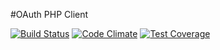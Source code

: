 #OAuth PHP Client

[![Build Status](https://travis-ci.org/keboola/oauth-v2-php-client.svg?branch=master)](https://travis-ci.org/keboola/oauth-v2-php-client)
[![Code Climate](https://codeclimate.com/github/keboola/oauth-v2-bundle/badges/gpa.svg)](https://codeclimate.com/github/keboola/oauth-v2-bundle)
[![Test Coverage](https://codeclimate.com/github/keboola/oauth-v2-bundle/badges/coverage.svg)](https://codeclimate.com/github/keboola/oauth-v2-bundle/coverage)
